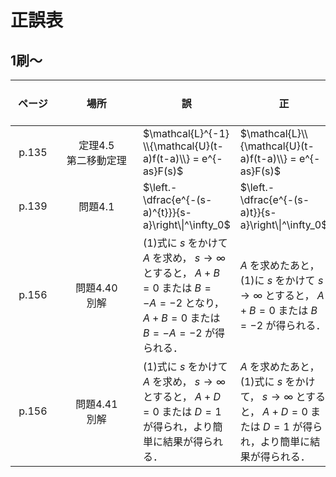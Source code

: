 # 正誤表
## 1刷〜
| &nbsp;&nbsp;&nbsp;&nbsp;&nbsp;&nbsp;&nbsp;&nbsp;&nbsp;&nbsp;&nbsp;&nbsp;&nbsp; <br>ページ<br>&nbsp; |&nbsp;&nbsp;&nbsp;&nbsp;&nbsp;&nbsp;&nbsp;&nbsp;&nbsp;&nbsp;&nbsp;&nbsp;&nbsp;&nbsp;&nbsp;&nbsp;&nbsp;&nbsp;&nbsp;&nbsp;&nbsp;&nbsp;&nbsp;&nbsp;&nbsp;&nbsp;&nbsp; <br>場所<br>&nbsp; |  &nbsp;<br>誤<br>&nbsp;  |  &nbsp;<br>正<br>&nbsp;  | &nbsp;&nbsp;&nbsp;&nbsp;&nbsp;&nbsp;&nbsp;&nbsp;&nbsp; <br>備考<br>&nbsp;&nbsp;&nbsp;&nbsp;&nbsp;&nbsp; |
| :---: | :------: | ---- | ---- | ---- |
|p.135|定理4.5<br>第二移動定理|$\mathcal{L}^{-1} \\{\mathcal{U}(t-a)f(t-a)\\} = e^{-as}F(s)$|$\mathcal{L}\\{\mathcal{U}(t-a)f(t-a)\\} = e^{-as}F(s)$||
|p.139|問題4.1|$\left.-\dfrac{e^{-(s-a)^{t}}}{s-a}\right\\|^\infty_0$|$\left.-\dfrac{e^{-(s-a)t}}{s-a}\right\\|^\infty_0$||
|p.156|問題4.40<br>別解| (1)式に $s$ をかけて $A$ を求め， $s\rightarrow\infty$ とすると， $A+B=0$ または $B=-A=-2$ となり， $A+B=0$ または $B=-A=-2$ が得られる．|$A$ を求めたあと，(1)に $s$ をかけて $s\rightarrow\infty$ とすると， $A+B=0$ または $B=-2$ が得られる．||
|p.156|問題4.41<br>別解|(1)式に $s$ をかけて $A$ を求め， $s\rightarrow\infty$ とすると， $A+D=0$ または $D=1$ が得られ，より簡単に結果が得られる．|$A$ を求めたあと，(1)式に $s$ をかけて， $s\rightarrow\infty$ とすると， $A+D=0$ または $D=1$ が得られ，より簡単に結果が得られる．||
